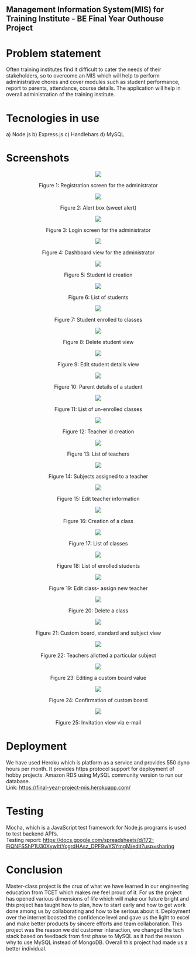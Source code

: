 ## Management Information System(MIS) for Training Institute - BE Final Year Outhouse Project

# Problem statement
Often training institutes find it difficult to cater the needs of their stakeholders, so to overcome an MIS which will help to perform administrative chores and cover modules such as student performance, report to parents, attendance, course details. The application will help in overall administration of the training institute.

# Tecnologies in use
a) Node.js
b) Express.js
c) Handlebars
d) MySQL 

# Screenshots
<p align="center"><img src="https://user-images.githubusercontent.com/65806215/178144696-123b6a84-5ac6-46c6-8022-03953abc5360.png"></p>
<p align="center">Figure 1: Registration screen for the administrator</p>
 
<p align="center"><img src="https://user-images.githubusercontent.com/65806215/178145020-5e03a88d-8b61-41a3-93fa-c5d43cb65535.png"></p>
<p align="center">Figure 2: Alert box (sweet alert)</p>

<p align="center"><img src="https://user-images.githubusercontent.com/65806215/178145042-bd2addeb-006b-4021-a287-76f24e700414.png"></p>
<p align="center">Figure 3: Login screen for the administrator</p>

<p align="center"><img src="https://user-images.githubusercontent.com/65806215/178145442-355aff90-4c60-4533-b666-e25647551c14.png"></p>
<p align="center">Figure 4: Dashboard view for the administrator</p>

<p align="center"><img src="https://user-images.githubusercontent.com/65806215/178145543-fb5268ed-8248-47a9-a670-348403ac90ee.png"></p>
<p align="center">Figure 5: Student id creation</p>

<p align="center"><img src="https://user-images.githubusercontent.com/65806215/178145617-d6d9e470-0233-4d9c-a801-72263f958d92.png"></p>
<p align="center">Figure 6: List of students</p>

<p align="center"><img src="https://user-images.githubusercontent.com/65806215/178145648-a6e21371-87f5-479d-a850-c7cae8d74526.png"></p>
<p align="center">Figure 7: Student enrolled to classes</p>

<p align="center"><img src="https://user-images.githubusercontent.com/65806215/178145685-d2dbf075-9d20-4abf-8c6a-cb037d6058ad.png"></p>
<p align="center">Figure 8: Delete student view</p>

<p align="center"><img src="https://user-images.githubusercontent.com/65806215/178145704-2f3769e1-6d1d-466b-97e4-dffc18867d50.png"></p>
<p align="center">Figure 9: Edit student details view</p>

<p align="center"><img src="https://user-images.githubusercontent.com/65806215/178145779-4b3f1107-607f-4ba7-bf8e-d02723b68a0e.png"></p>
<p align="center">Figure 10: Parent details of a student</p>

<p align="center"><img src="https://user-images.githubusercontent.com/65806215/178145812-6690ea9d-582c-4f3b-a3d7-7c30dd9469ef.png"></p>
<p align="center">Figure 11: List of un-enrolled classes</p>

<p align="center"><img src="https://user-images.githubusercontent.com/65806215/178145836-8c18b762-d06a-4a0e-a4d5-24a5f2e25a7c.png"></p>
<p align="center">Figure 12: Teacher id creation</p>

<p align="center"><img src="https://user-images.githubusercontent.com/65806215/178145854-049a1289-cd3a-42d7-89c7-48173c04a8c9.png"></p>
<p align="center">Figure 13: List of teachers</p>

<p align="center"><img src="https://user-images.githubusercontent.com/65806215/178145872-b6002c07-7d19-48e5-950f-bfe76f98417f.png"></p>
<p align="center">Figure 14: Subjects assigned to a teacher</p>

<p align="center"><img src="https://user-images.githubusercontent.com/65806215/178145885-c2b4ff44-5888-4389-9113-172eb04699ce.png"></p>
<p align="center">Figure 15: Edit teacher information</p>

<p align="center"><img src="https://user-images.githubusercontent.com/65806215/178145963-fbda707b-a496-46e0-904a-96c3caa4ecbb.png"></p>
<p align="center">Figure 16: Creation of a class</p>

<p align="center"><img src="https://user-images.githubusercontent.com/65806215/178145979-05d3b804-1502-4346-8bf3-6c6f0b2d5ebf.png"></p>
<p align="center">Figure 17: List of classes</p>

<p align="center"><img src="https://user-images.githubusercontent.com/65806215/178145995-42b96aca-397f-4827-8296-fc7bc4282b67.png"></p>
<p align="center">Figure 18: List of enrolled students</p>

<p align="center"><img src="https://user-images.githubusercontent.com/65806215/178146016-6845bc96-8c3e-41aa-92ce-362e6302ae6a.png"></p>
<p align="center">Figure 19: Edit class- assign new teacher</p>

<p align="center"><img src="https://user-images.githubusercontent.com/65806215/178146028-a870c184-5a33-4c93-b65f-7353796a6095.png"></p>
<p align="center">Figure 20: Delete a class</p>

<p align="center"><img src="https://user-images.githubusercontent.com/65806215/178146035-84761aeb-d103-42bc-9a0f-debcad7c88cf.png"></p>
<p align="center">Figure 21: Custom board, standard and subject view</p>

<p align="center"><img src="https://user-images.githubusercontent.com/65806215/178146047-a776e0b7-2777-467c-bdb3-30a561283b40.png"></p>
<p align="center">Figure 22: Teachers allotted a particular subject</p>

<p align="center"><img src="https://user-images.githubusercontent.com/65806215/178146071-114813ff-19d4-49c3-80d9-13d8d2643419.png"></p>
<p align="center">Figure 23: Editing a custom board value</p>

<p align="center"><img src="https://user-images.githubusercontent.com/65806215/178146143-e09efabe-7c56-4356-b39f-243e2fd1c1e1.png"></p>
<p align="center">Figure 24: Confirmation of custom board</p>

<p align="center"><img src="https://user-images.githubusercontent.com/65806215/178146156-44233e2a-da21-4bf7-9f80-962571e5e8b9.png"></p>
<p align="center">Figure 25: Invitation view via e-mail</p>

# Deployment 
We have used Heroku which is platform as a service and provides 550 dyno hours per month. It provides https protocol support for deployment of hobby projects. Amazon RDS using MySQL community version to run our database.
<br>
Link: https://final-year-project-mis.herokuapp.com/

# Testing
Mocha, which is a JavaScript test framework for Node.js programs is used to test backend API’s.
<br>
Testing report: https://docs.google.com/spreadsheets/d/172-FiQNFSShP1U30XywIttYcgrdHAsz_DPF9wYSYmgM/edit?usp=sharing

# Conclusion
Master-class project is the crux of what we have learned in our engineering education from TCET which makes me feel proud of it. For us the project has opened various dimensions of life which will make our future bright and this project has taught how to plan, how to start early and how to get work done among us by collaborating and how to be serious about it. Deployment over the internet boosted the confidence level and gave us the light to excel and make better products by sincere efforts and team collaboration. This project was the reason we did customer interaction, we changed the tech stack based on feedback from first phase to MySQL as it had the reason why to use MySQL instead of MongoDB. Overall this project had made us a better individual.
